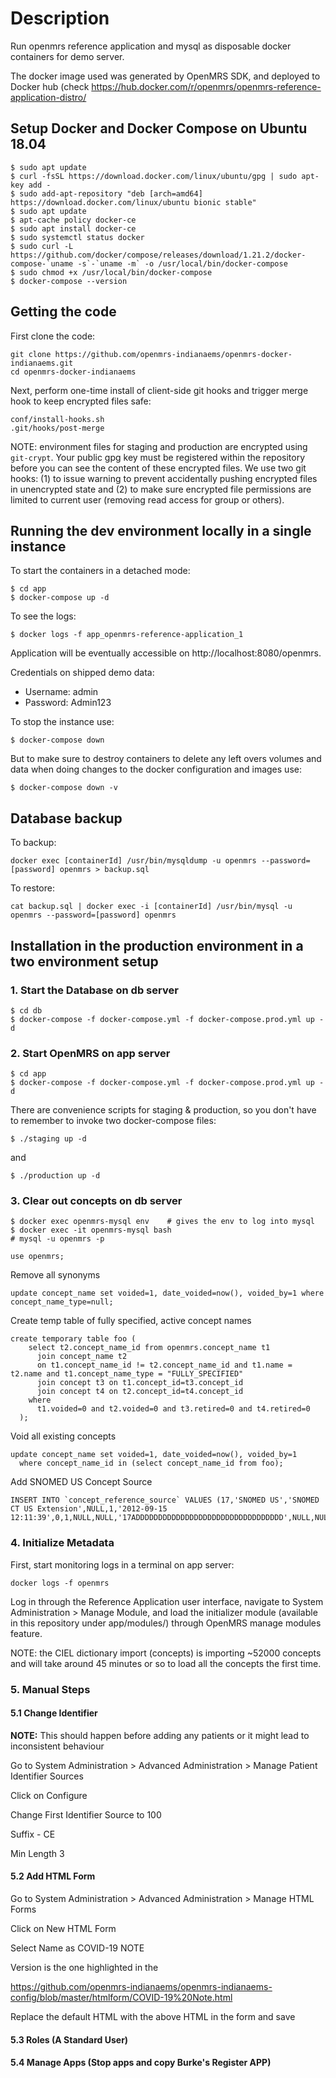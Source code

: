 # Description
Run openmrs reference application and mysql as disposable docker containers
for demo server.


The docker image used was generated by OpenMRS SDK, and deployed to Docker hub (check <https://hub.docker.com/r/openmrs/openmrs-reference-application-distro/>

## Setup Docker and Docker Compose on Ubuntu 18.04

```
$ sudo apt update
$ curl -fsSL https://download.docker.com/linux/ubuntu/gpg | sudo apt-key add -
$ sudo add-apt-repository "deb [arch=amd64] https://download.docker.com/linux/ubuntu bionic stable"
$ sudo apt update
$ apt-cache policy docker-ce
$ sudo apt install docker-ce
$ sudo systemctl status docker
$ sudo curl -L https://github.com/docker/compose/releases/download/1.21.2/docker-compose-`uname -s`-`uname -m` -o /usr/local/bin/docker-compose
$ sudo chmod +x /usr/local/bin/docker-compose
$ docker-compose --version
```
## Getting the code

First clone the code:
```
git clone https://github.com/openmrs-indianaems/openmrs-docker-indianaems.git
cd openmrs-docker-indianaems
```

Next, perform one-time install of client-side git hooks and trigger merge hook to keep encrypted files safe:
```
conf/install-hooks.sh
.git/hooks/post-merge
```

NOTE: environment files for staging and production are encrypted using `git-crypt`. Your public gpg key must be 
registered within the repository before you can see the content of these encrypted files. We use two git hooks:
(1) to issue warning to prevent accidentally pushing encrypted files in unencrypted state and (2) to make sure 
encrypted file permissions are limited to current user (removing read access for group or others).


## Running the dev environment locally in a single instance

To start the containers in a detached mode:

```
$ cd app
$ docker-compose up -d 
```

To see the logs:

```
$ docker logs -f app_openmrs-reference-application_1
```

Application will be eventually accessible on http://localhost:8080/openmrs.

Credentials on shipped demo data:
  - Username: admin
  - Password: Admin123

To stop the instance use:

```
$ docker-compose down
```

But to make sure to destroy containers to delete any left overs volumes and data when doing changes to the docker configuration and images use:

```
$ docker-compose down -v
```


## Database backup

To backup:

```
docker exec [containerId] /usr/bin/mysqldump -u openmrs --password=[password] openmrs > backup.sql
```

To restore:

```
cat backup.sql | docker exec -i [containerId] /usr/bin/mysql -u openmrs --password=[password] openmrs

```


## Installation in the production environment in a two environment setup

### 1. Start the Database on db server

```
$ cd db
$ docker-compose -f docker-compose.yml -f docker-compose.prod.yml up -d
```

### 2. Start OpenMRS on app server

```
$ cd app
$ docker-compose -f docker-compose.yml -f docker-compose.prod.yml up -d
```

There are convenience scripts for staging & production, so you don't have to remember to invoke two docker-compose files:

```
$ ./staging up -d
```

and

```
$ ./production up -d
```

### 3. Clear out concepts on db server

```
$ docker exec openmrs-mysql env    # gives the env to log into mysql
$ docker exec -it openmrs-mysql bash
# mysql -u openmrs -p
```

```
use openmrs;
```

Remove all synonyms

```
update concept_name set voided=1, date_voided=now(), voided_by=1 where concept_name_type=null;
```

Create temp table of fully specified, active concept names

```
create temporary table foo (
    select t2.concept_name_id from openmrs.concept_name t1 
      join concept_name t2
      on t1.concept_name_id != t2.concept_name_id and t1.name = t2.name and t1.concept_name_type = "FULLY_SPECIFIED"
      join concept t3 on t1.concept_id=t3.concept_id
      join concept t4 on t2.concept_id=t4.concept_id
    where
      t1.voided=0 and t2.voided=0 and t3.retired=0 and t4.retired=0
  );
```

Void all existing concepts

```
update concept_name set voided=1, date_voided=now(), voided_by=1
  where concept_name_id in (select concept_name_id from foo);
```

Add SNOMED US Concept Source

```
INSERT INTO `concept_reference_source` VALUES (17,'SNOMED US','SNOMED CT US Extension',NULL,1,'2012-09-15 12:11:39',0,1,NULL,NULL,'17ADDDDDDDDDDDDDDDDDDDDDDDDDDDDDDDDD',NULL,NULL,1);
```

### 4. Initialize Metadata

First, start monitoring logs in a terminal on app server:

```
docker logs -f openmrs
```

Log in through the Reference Application user interface, navigate to System Administration > Manage Module, and 
load the initializer module (available in this repository under app/modules/) through OpenMRS manage modules feature.

NOTE: the CIEL dictionary import (concepts) is importing ~52000 concepts and will take around 45 minutes or so to 
load all the concepts the first time.

### 5. Manual Steps

#### 5.1 Change Identifier 
**NOTE:** This should happen before adding any patients or it might lead to inconsistent behaviour

Go to System Administration > Advanced Administration > Manage Patient Identifier Sources

Click on Configure

Change First Identifier Source to 100

Suffix - CE

Min Length 3

#### 5.2 Add HTML Form 
Go to System Administration > Advanced Administration > Manage HTML Forms 

Click on New HTML Form

Select Name as COVID-19 NOTE 

Version is the one highlighted in the

https://github.com/openmrs-indianaems/openmrs-indianaems-config/blob/master/htmlform/COVID-19%20Note.html

Replace the default HTML with the above HTML in the form and save

#### 5.3 Roles (A Standard User)
#### 5.4 Manage Apps (Stop apps and copy Burke's Register APP)


